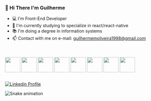 ###  👋 Hi There I'm Guilherme

- 💻 I'm Front-End Developer
- 📝 I'm currently studying to specialize in react/react-native
- 📚 I'm doing a degree in information systems
- 📫 Contact with me on e-mail: guilhermemoliveira1998@gmail.com
<br>

  <div style="display: inline_block"><br>
  <img align="center" height="50" width="50" src="https://cdn.jsdelivr.net/gh/devicons/devicon/icons/angularjs/angularjs-original.svg"/>
  <img align="center" height="50" width="50" src="https://cdn.jsdelivr.net/gh/devicons/devicon/icons/typescript/typescript-original.svg" />
  <img align="center" height="50" width="50" src="https://cdn.jsdelivr.net/gh/devicons/devicon/icons/javascript/javascript-original.svg" />
  <img align="center" height="50" width="50" src="https://cdn.jsdelivr.net/gh/devicons/devicon/icons/react/react-original.svg" />
  <img align="center" height="50" width="50" src="https://cdn.jsdelivr.net/gh/devicons/devicon/icons/html5/html5-original.svg" />
  <img align="center" height="50" width="50" src="https://cdn.jsdelivr.net/gh/devicons/devicon/icons/css3/css3-original.svg" />
  <img align="center" height="50" width="50" src="https://cdn.jsdelivr.net/gh/devicons/devicon/icons/tailwindcss/tailwindcss-plain.svg" />
  <img align="center" height="50" width="50" src="https://cdn.jsdelivr.net/gh/devicons/devicon/icons/github/github-original.svg" />
  </div>

##
[![Linkedin Profile](https://img.shields.io/badge/LinkedIn-0077B5?style=for-the-badge&logo=linkedin&logoColor=white)](https://www.linkedin.com/in/guilherme-matos-990a19179/)

  ![Snake animation](https://github.com/guilhermematos13/guilhermematos13/blob/output/github-contribution-grid-snake.svg)
